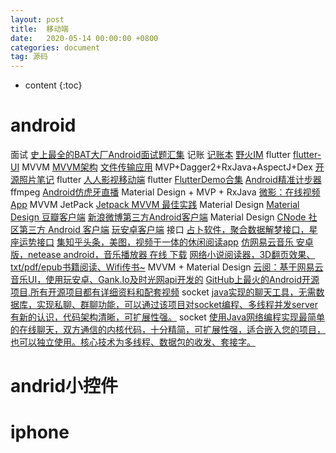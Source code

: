 ```yaml
---
layout: post
title:  移动端
date:   2020-05-14 00:00:00 +0800
categories: document
tag: 源码
---
```


* content
{:toc}


android			
====================================
面试   								[史上最全的BAT大厂Android面试题汇集](https://github.com/AweiLoveAndroid/CommonDevKnowledge)
记账   								[记账本](https://github.com/coderpage/Mine)
									[野火IM](https://github.com/wildfirechat/android-chat)
flutter   							[flutter-UI](https://github.com/mitesh77/Best-Flutter-UI-Templates)
MVVM   								[MVVM架构](https://github.com/goldze/MVVMHabit)
									[文件传输应用](https://github.com/mayubao/KuaiChuan)
MVP+Dagger2+RxJava+AspectJ+Dex   	[开源照片笔记](https://github.com/yydcdut/PhotoNoter)
flutter   							[人人影视移动端](https://github.com/popeyelau/Flutter_YYeTs)
flutter   							[FlutterDemo合集](https://github.com/OpenFlutter/Flutter-Notebook)
									[Android精准计步器](https://github.com/linglongxin24/DylanStepCount)
ffmpeg   							[Android仿虎牙直播](https://github.com/gkj17/ZQPlayer)
Material Design + MVP + RxJava   	[微影：在线视频App](https://github.com/GeekGhost/Ghost)
MVVM JetPack   						[Jetpack MVVM  最佳实践](https://github.com/KunMinX/Jetpack-MVVM-Best-Practice)
Material Design    					[Material Design 豆瓣客户端](https://github.com/zhanghai/Douya)
									[新浪微博第三方Android客户端](https://github.com/wangdan/AisenWeiBo)
Material Design   					[CNode 社区第三方 Android 客户端](https://github.com/TakWolf/CNode-Material-Design)
									[玩安卓客户端](https://github.com/JsonChao/Awesome-WanAndroid)
接口   								[占卜软件，聚合数据解梦接口，星座运势接口](https://github.com/TracyYing1993/Divination)
									[集知乎头条，美图，视频于一体的休闲阅读app](https://github.com/homcin/Tuikan)
									[仿网易云音乐 安卓版，netease android，音乐播放器 在线 下载](https://github.com/aa112901/remusic)
									[网络小说阅读器，3D翻页效果、txt/pdf/epub书籍阅读、Wifi传书~](https://github.com/smuyyh/BookReader)
MVVM +  Material Design   			[云阅：基于网易云音乐UI，使用玩安卓、Gank.Io及时光网api开发的](https://github.com/youlookwhat/CloudReader)
									[GitHub上最火的Android开源项目,所有开源项目都有详细资料和配套视频](https://github.com/open-android/Android)
socket   							[java实现的聊天工具，无需数据库，实现私聊、群聊功能，可以通过该项目对socket编程、多线程并发server有新的认识，代码架构清晰，可扩展性强。](https://github.com/richieli/ICQ)
socket   							[使用Java网络编程实现最简单的在线聊天，双方通信的内核代码，十分精简，可扩展性强，适合嵌入您的项目，也可以独立使用。核心技术为多线程、数据包的收发、套接字。](https://github.com/MarsOu1998/LiveChat-CoreCode)
   




andrid小控件			
====================================



iphone			
====================================
